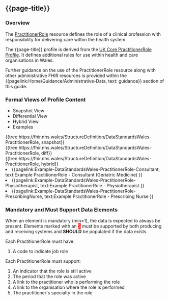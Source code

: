 <div class="warning"><span class="ImplementWarn"></span></div>

## {{page-title}}

### Overview

The [PractitionerRole](https://hl7.org/fhir/practitionerrole.html) resource defines the role of a clinical profession with responsibility for delivering care within the health system. 

The {{page-title}} profile is derived from the [UK Core PractitionerRole Profile](https://simplifier.net/guide/uk-core-implementation-guide/Home/ProfilesandExtensions/ProfileUKCore-PractitionerRole?version=1.0.0). It defines additional rules for use within health and care organisations in Wales. 

Further guidance on the use of the PractitionerRole resource along with other administrative FHIR resources is provided within the {{pagelink:Home/Guidance/Administrative-Data, text: guidance}} section of this guide. 

### Formal Views of Profile Content
<div class="tab-wrap">
  <ul class="tab-head">
    <li class="tablink tab-active" onclick="openCity(this,'tabsnap')" data-target="tabsnap">
      Snapshot View
    </li>
    <li class="tablink" onclick="openCity(this,'tabdiff')" data-target="tabdiff">
      Differential View
    </li>
    <li class="tablink" onclick="openCity(this,'tabhybrid')" data-target="tabhybrid">
      Hybrid View
    </li>
    <li class="tablink" onclick="openCity(this,'tabeg')" data-target="tabeg">
      Examples
    </li>     
  </ul>
  <div class="tab-main">
    <div id="tabsnap" class="tabcontent active">      
      {{tree:https://fhir.nhs.wales/StructureDefinition/DataStandardsWales-PractitionerRole, snapshot}}
    </div>
    <div id="tabdiff" class="tabcontent">
      {{tree:https://fhir.nhs.wales/StructureDefinition/DataStandardsWales-PractitionerRole, diff}}
  </div>
    <div id="tabhybrid" class="tabcontent">
      {{tree:https://fhir.nhs.wales/StructureDefinition/DataStandardsWales-PractitionerRole, hybrid}}
  </div>
  <div id="tabeg" class="tabcontent">
    <list>
      <li>{{pagelink:Example-DataStandardsWales-PractitionerRole-Consultant, text:Example PractitionerRole - Consultant (Geriatric Medicine) }}</li>
      <li>{{pagelink:Example-DataStandardsWales-PractitionerRole-Physiotherapist, text:Example PractitionerRole - Physiotherapist }}</li>
      <li>{{pagelink:Example-DataStandardsWales-PractitionerRole-PrescribingNurse, text:Example PractitionerRole - Prescribing Nurse }}</li>
    </list>
  </div>   
</div>

### Mandatory and Must Support Data Elements
When an element is mandatory (min=1), the data is expected to always be present. Elements marked with an <span style="background-color:red;color:white;">S</span> must be supported by both producing and receiving systems and **SHOULD** be populated if the data exists.

Each PractitionerRole must have:
1. A code to indicate job role

Each PractitionerRole must support:
1. An indicator that the role is still active
2. The period that the role was active
3. A link to the practitioner who is performing the role
4. A link to the organisation where the role is performed
5. The practitioner's specialty in the role


